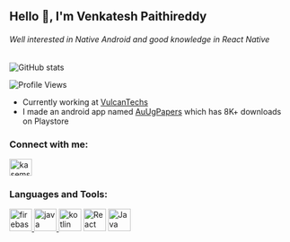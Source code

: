 <h2>Hello 👋, I'm Venkatesh Paithireddy</h2>
<h6>Well interested in Native Android and good knowledge in React Native</h6>

![GitHub stats](https://github-readme-stats.vercel.app/api?username=rvenky125&count_private=true&theme=dark)

![Profile Views](https://komarev.com/ghpvc/?username=rvenky125)

- Currently working at [VulcanTechs](https://www.vulcantechs.com/)
- I made an android app named [AuUgPapers](https://play.google.com/store/apps/details?id=com.famas.auugpapers) which has 8K+ downloads on Playstore

<h3 align="left">Connect with me:</h3>
<p align="left">
<a href="https://twitter.com/rajvenky125" target="blank"><img align="center" src="https://raw.githubusercontent.com/rahuldkjain/github-profile-readme-generator/master/src/images/icons/Social/twitter.svg" alt="kasemsm_" height="30" width="40" /></a>
</p>

<h3 align="left">Languages and Tools:</h3>
<p align="left"> 
<a href="https://firebase.google.com/" target="_blank"> <img src="https://www.vectorlogo.zone/logos/firebase/firebase-icon.svg" alt="firebase" width="40" height="40"/> </a> <a href="https://www.java.com" target="_blank"> <img src="https://cdn-icons-png.flaticon.com/512/226/226777.png" alt="java" width="40" height="40"/> </a> <a href="https://kotlinlang.org" target="_blank"> <img src="https://www.vectorlogo.zone/logos/kotlinlang/kotlinlang-icon.svg" alt="kotlin" width="40" height="40"/></a> <a href="https://reactnative.dev/" target="_blank"> <img src="https://www.vectorlogo.zone/logos/reactjs/reactjs-icon.svg" alt="React Native" width="40" height="40"/></a>
<a href="https://www.javascript.com/" target="_blank"> <img src="https://cdn.iconscout.com/icon/free/png-64/javascript-2752148-2284965.png" alt="Java Script" width="40" height="40"/></a>
</p>
